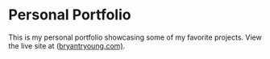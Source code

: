 # Personal Portfolio

This is my personal portfolio showcasing some of my favorite projects. View the live site at ([bryantryoung.com)](https://bryantryoung.com/).
